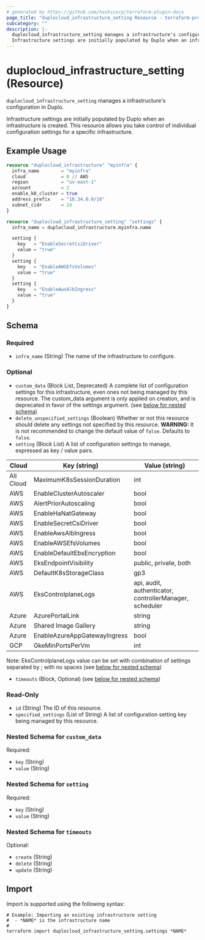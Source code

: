 ```yaml
---
# generated by https://github.com/hashicorp/terraform-plugin-docs
page_title: "duplocloud_infrastructure_setting Resource - terraform-provider-duplocloud"
subcategory: ""
description: |-
  duplocloud_infrastructure_setting manages a infrastructure's configuration in Duplo.
  Infrastructure settings are initially populated by Duplo when an infrastructure is created.  This resource allows you take control of individual configuration settings for a specific infrastructure.
---
```


# duplocloud_infrastructure_setting (Resource)

`duplocloud_infrastructure_setting` manages a infrastructure's configuration in Duplo.

Infrastructure settings are initially populated by Duplo when an infrastructure is created.  This resource allows you take control of individual configuration settings for a specific infrastructure.

## Example Usage

```terraform
resource "duplocloud_infrastructure" "myinfra" {
  infra_name        = "myinfra"
  cloud             = 0 // AWS
  region            = "us-east-1"
  azcount           = 2
  enable_k8_cluster = true
  address_prefix    = "10.34.0.0/16"
  subnet_cidr       = 24
}

resource "duplocloud_infrastructure_setting" "settings" {
  infra_name = duplocloud_infrastructure.myinfra.name

  setting {
    key   = "EnableSecretCsiDriver"
    value = "true"
  }
  setting {
    key   = "EnableAWSEfsVolumes"
    value = "true"
  }
  setting {
    key   = "EnableAwsAlbIngress"
    value = "true"
  }
}
```

<!-- schema generated by tfplugindocs -->
## Schema

### Required

- `infra_name` (String) The name of the infrastructure to configure.

### Optional

- `custom_data` (Block List, Deprecated) A complete list of configuration settings for this infrastructure, even ones not being managed by this resource. The custom_data argument is only applied on creation, and is deprecated in favor of the settings argument. (see [below for nested schema](#nestedblock--custom_data))
- `delete_unspecified_settings` (Boolean) Whether or not this resource should delete any settings not specified by this resource. **WARNING:**  It is not recommended to change the default value of `false`. Defaults to `false`.
- `setting` (Block List) A list of configuration settings to manage, expressed as key / value pairs.
				
| Cloud     | Key (string)                 | Value (string)                                          |
|-----------|------------------------------|---------------------------------------------------------| 
| All Cloud | MaximumK8sSessionDuration    | int                                                     | 
| AWS       | EnableClusterAutoscaler      | bool                                                    |
| AWS       | AlertPriorAutoscaling        | bool                                                    |
| AWS       | EnableHaNatGateway           | bool                                                    |
| AWS       | EnableSecretCsiDriver        | bool                                                    |
| AWS       | EnableAwsAlbIngress          | bool                                                    |
| AWS       | EnableAWSEfsVolumes          | bool                                                    |
| AWS       | EnableDefaultEbsEncryption   | bool                                                    |
| AWS       | EksEndpointVisibility        | public, private, both                                   |
| AWS       | DefaultK8sStorageClass       | gp3                                                     |
| AWS       | EksControlplaneLogs          | api, audit, authenticator, controllerManager, scheduler | 
| Azure     | AzurePortalLink              | string                                                  |
| Azure     | Shared Image Gallery         | string                                                  |
| Azure     | EnableAzureAppGatewayIngress | bool                                                    |
| GCP       | GkeMinPortsPerVm             | int                                                     |

Note: EksControlplaneLogs value can be set with combination of settings separated by ; with no spaces (see [below for nested schema](#nestedblock--setting))
- `timeouts` (Block, Optional) (see [below for nested schema](#nestedblock--timeouts))

### Read-Only

- `id` (String) The ID of this resource.
- `specified_settings` (List of String) A list of configuration setting key being managed by this resource.

<a id="nestedblock--custom_data"></a>
### Nested Schema for `custom_data`

Required:

- `key` (String)
- `value` (String)


<a id="nestedblock--setting"></a>
### Nested Schema for `setting`

Required:

- `key` (String)
- `value` (String)


<a id="nestedblock--timeouts"></a>
### Nested Schema for `timeouts`

Optional:

- `create` (String)
- `delete` (String)
- `update` (String)

## Import

Import is supported using the following syntax:

```shell
# Example: Importing an existing infrastructure setting
#  - *NAME* is the infrastructure name
#
terraform import duplocloud_infrastructure_setting.settings *NAME*
```
